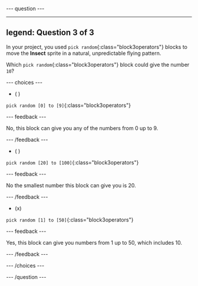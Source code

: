 
--- question ---

---
legend: Question 3 of 3
---

In your project, you used `pick random`{:class="block3operators"} blocks to move the **Insect** sprite in a natural, unpredictable flying pattern.

Which `pick random`{:class="block3operators"} block could give the number `10`?

--- choices ---

- ( )

`pick random [0] to [9]`{:class="block3operators"}

  --- feedback ---

  No, this block can give you any of the numbers from 0 up to 9.

  --- /feedback ---

- ( )

`pick random [20] to [100]`{:class="block3operators"}

  --- feedback ---

No the smallest number this block can give you is 20.

  --- /feedback ---

- (x)

`pick random [1] to [50]`{:class="block3operators"}

  --- feedback ---

Yes, this block can give you numbers from 1 up to 50, which includes 10.

  --- /feedback ---

--- /choices ---

--- /question ---

